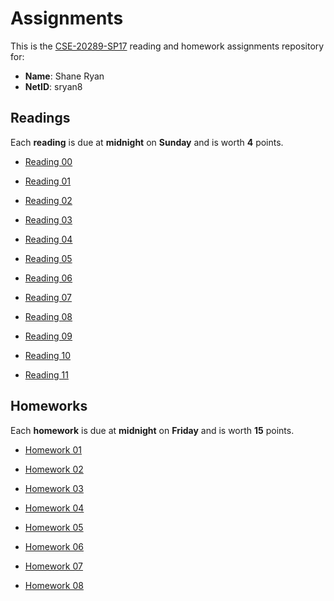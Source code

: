 Assignments
===========

This is the [CSE-20289-SP17] reading and homework assignments repository for:

* **Name**:  Shane Ryan
* **NetID**: sryan8

Readings
--------

Each **reading** is due at **midnight** on **Sunday** and is worth **4**
points.

- [Reading 00](https://www3.nd.edu/~pbui/teaching/cse.20289.sp17/reading00.html)

- [Reading 01](https://www3.nd.edu/~pbui/teaching/cse.20289.sp17/reading01.html)

- [Reading 02](https://www3.nd.edu/~pbui/teaching/cse.20289.sp17/reading02.html)

- [Reading 03](https://www3.nd.edu/~pbui/teaching/cse.20289.sp17/reading03.html)

- [Reading 04](https://www3.nd.edu/~pbui/teaching/cse.20289.sp17/reading04.html)

- [Reading 05](https://www3.nd.edu/~pbui/teaching/cse.20289.sp17/reading05.html)

- [Reading 06](https://www3.nd.edu/~pbui/teaching/cse.20289.sp17/reading06.html)

- [Reading 07](https://www3.nd.edu/~pbui/teaching/cse.20289.sp17/reading07.html)

- [Reading 08](https://www3.nd.edu/~pbui/teaching/cse.20289.sp17/reading08.html)

- [Reading 09](https://www3.nd.edu/~pbui/teaching/cse.20289.sp17/reading09.html)

- [Reading 10](https://www3.nd.edu/~pbui/teaching/cse.20289.sp17/reading10.html)

- [Reading 11](https://www3.nd.edu/~pbui/teaching/cse.20289.sp17/reading11.html)

Homeworks
---------

Each **homework** is due at **midnight** on **Friday** and is worth **15**
points.

- [Homework 01](https://www3.nd.edu/~pbui/teaching/cse.20289.sp17/homework01.html)

- [Homework 02](https://www3.nd.edu/~pbui/teaching/cse.20289.sp17/homework02.html)

- [Homework 03](https://www3.nd.edu/~pbui/teaching/cse.20289.sp17/homework03.html)

- [Homework 04](https://www3.nd.edu/~pbui/teaching/cse.20289.sp17/homework04.html)

- [Homework 05](https://www3.nd.edu/~pbui/teaching/cse.20289.sp17/homework05.html)

- [Homework 06](https://www3.nd.edu/~pbui/teaching/cse.20289.sp17/homework06.html)

- [Homework 07](https://www3.nd.edu/~pbui/teaching/cse.20289.sp17/homework07.html)

- [Homework 08](https://www3.nd.edu/~pbui/teaching/cse.20289.sp17/homework08.html)

[CSE-20289-SP17]:   https://www3.nd.edu/~pbui/teaching/cse.20289.sp17/
